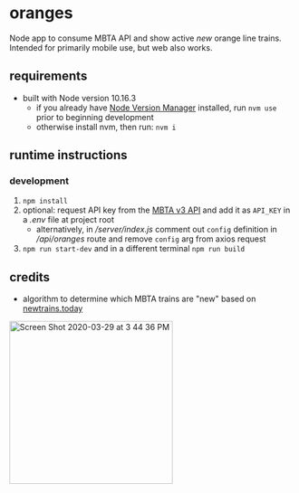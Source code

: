 # oranges
Node app to consume MBTA API and show active _new_ orange line trains. Intended for primarily mobile use, but web also works.

## requirements
* built with Node version 10.16.3
    * if you already have [Node Version Manager](https://github.com/nvm-sh/nvm) installed, run `nvm use` prior to beginning development
    * otherwise install nvm, then run: `nvm i`

## runtime instructions

### development
1. `npm install`
2. optional: request API key from the [MBTA v3 API](https://api-v3.mbta.com/docs/swagger/index.html) and add it as `API_KEY` in a _.env_ file at project root
    * alternatively, in _/server/index.js_ comment out `config` definition in _/api/oranges_ route and remove `config` arg from axios request
3. `npm run start-dev` and in a different terminal `npm run build`

## credits
* algorithm to determine which MBTA trains are "new" based on [newtrains.today](https://newtrains.today/)

<img width="288" alt="Screen Shot 2020-03-29 at 3 44 36 PM" src="https://user-images.githubusercontent.com/22733487/77858886-3dad6280-71d4-11ea-9930-055134575d09.png">
